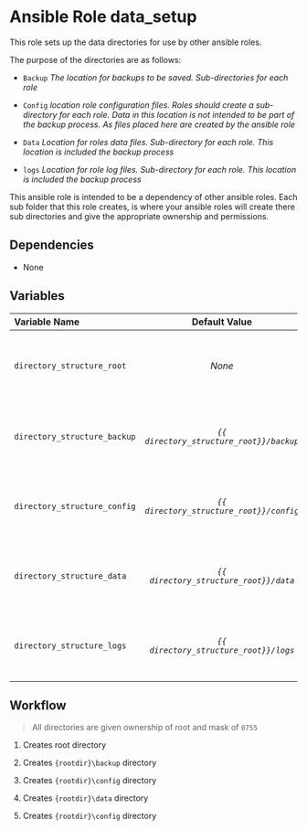 # Ansible Role data_setup
This role sets up the data directories for use by other ansible roles.

The purpose of the directories are as follows:

- `Backup` _The location for backups to be saved. Sub-directories for each role_

- `Config` _location  role configuration files. Roles should create a sub-directory for each role. Data in this location is not intended to be part of the backup process. As files placed here are created by the ansible role_

- `Data` _Location for roles data files. Sub-directory for each role. This location is included the backup process_

- `logs` _Location for role log files. Sub-directory for each role. This location is included the backup process_

This ansible role is intended to be a dependency of other ansible roles. Each sub folder that this role creates, is where your ansible roles will create there sub directories and give the appropriate ownership and permissions.


## Dependencies

- None

## Variables

| Variable Name | Default Value | Description |
|:---|:---:|:---|
| `directory_structure_root` | _None_ | **_Mandatory_**This variable is a the root directory of where you would like to create the data directories. i.e. `/data` |
| `directory_structure_backup` | _`{{ directory_structure_root}}/backup`_ | This variable is a the root directory of where you would like to create the data directories. i.e. `/data` |
| `directory_structure_config` | _`{{ directory_structure_root}}/config`_ | This variable is a the root directory of where you would like to create the data directories. i.e. `/data` |
| `directory_structure_data` | _`{{ directory_structure_root}}/data`_ | This variable is a the root directory of where you would like to create the data directories. i.e. `/data` |
| `directory_structure_logs` | _`{{ directory_structure_root}}/logs`_ | This variable is a the root directory of where you would like to create the data directories. i.e. `/data` |



## Workflow

> All directories are given ownership of root and mask of `0755
`
1. Creates root directory

1. Creates `{rootdir}\backup` directory

1. Creates `{rootdir}\config` directory

1. Creates `{rootdir}\data` directory

1. Creates `{rootdir}\config` directory


